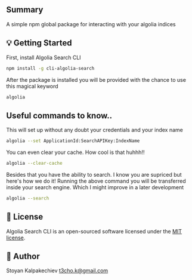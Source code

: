 ## Summary

A simple npm global package for interacting with your algolia indices

## 💡 Getting Started

First, install Algolia Search CLI

```bash
npm install -g cli-algolia-search
```

After the package is installed you will be provided with the chance to use this magical keyword

```bash
algolia
```

## Useful commands to know..

This will set up without any doubt your credentials and your index name

```bash
algolia --set ApplicationId:SearchAPIKey:IndexName
```

You can even clear your  cache. How cool is that huhhh!!

```bash
algolia --clear-cache
```

Besides that you have the ability to search. I know you are supriced but here's how we do it!
Running  the above command you will be transferred  inside your search engine. Which I might improve in a later development

```bash
algolia --search
```

## 📄 License

Algolia Search CLI is an open-sourced software licensed under the [MIT license](LICENSE.txt).

## 👤 Author

Stoyan Kalpakechiev <t3cho.k@gmail.com>